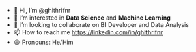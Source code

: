 - 👋 Hi, I’m @ghithrifnr
- 👀 I’m interested in **Data Science** and **Machine Learning**
- 💞️ I’m looking to collaborate on BI Developer and Data Analysis
- 📫 How to reach me https://linkedin.com/in/ghithrifnr
- 😄 Pronouns: He/Him

<!---
ghithrifnr/ghithrifnr is a ✨ special ✨ repository because its `README.md` (this file) appears on your GitHub profile.
You can click the Preview link to take a look at your changes.
--->
